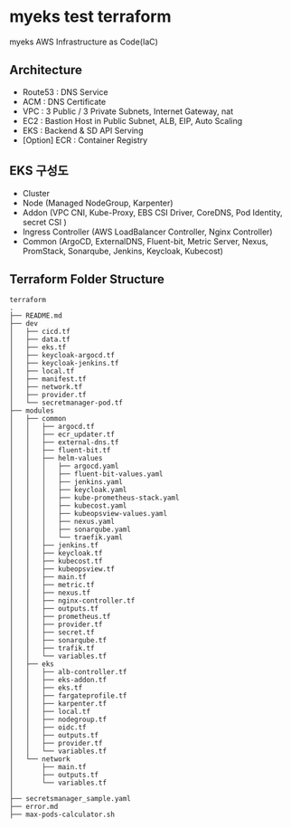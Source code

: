 # myeks test terraform
myeks AWS Infrastructure as Code(IaC)

## Architecture
- Route53 : DNS Service
- ACM : DNS Certificate
- VPC : 3 Public / 3 Private Subnets, Internet Gateway, nat
- EC2 : Bastion Host in Public Subnet, ALB, EIP, Auto Scaling
- EKS : Backend & SD API Serving
- [Option] ECR : Container Registry

## EKS 구성도
  - Cluster
  - Node (Managed NodeGroup, Karpenter)
  - Addon (VPC CNI, Kube-Proxy, EBS CSI Driver, CoreDNS, Pod Identity, secret CSI )
  - Ingress Controller (AWS LoadBalancer Controller, Nginx Controller)
  - Common (ArgoCD, ExternalDNS, Fluent-bit, Metric Server, Nexus, PromStack, Sonarqube, Jenkins, Keycloak, Kubecost)

## Terraform Folder Structure
```
terraform
.
├── README.md
├── dev
│   ├── cicd.tf
│   ├── data.tf
│   ├── eks.tf
│   ├── keycloak-argocd.tf
│   ├── keycloak-jenkins.tf
│   ├── local.tf
│   ├── manifest.tf
│   ├── network.tf
│   ├── provider.tf
│   └── secretmanager-pod.tf
├── modules
│   ├── common
│   │   ├── argocd.tf
│   │   ├── ecr_updater.tf
│   │   ├── external-dns.tf
│   │   ├── fluent-bit.tf
│   │   ├── helm-values
│   │   │   ├── argocd.yaml
│   │   │   ├── fluent-bit-values.yaml
│   │   │   ├── jenkins.yaml
│   │   │   ├── keycloak.yaml
│   │   │   ├── kube-prometheus-stack.yaml
│   │   │   ├── kubecost.yaml
│   │   │   ├── kubeopsview-values.yaml
│   │   │   ├── nexus.yaml
│   │   │   ├── sonarqube.yaml
│   │   │   └── traefik.yaml
│   │   ├── jenkins.tf
│   │   ├── keycloak.tf
│   │   ├── kubecost.tf
│   │   ├── kubeopsview.tf
│   │   ├── main.tf
│   │   ├── metric.tf
│   │   ├── nexus.tf
│   │   ├── nginx-controller.tf
│   │   ├── outputs.tf
│   │   ├── prometheus.tf
│   │   ├── provider.tf
│   │   ├── secret.tf
│   │   ├── sonarqube.tf
│   │   ├── trafik.tf
│   │   └── variables.tf
│   ├── eks
│   │   ├── alb-controller.tf
│   │   ├── eks-addon.tf
│   │   ├── eks.tf
│   │   ├── fargateprofile.tf
│   │   ├── karpenter.tf
│   │   ├── local.tf
│   │   ├── nodegroup.tf
│   │   ├── oidc.tf
│   │   ├── outputs.tf
│   │   ├── provider.tf
│   │   └── variables.tf
│   └── network
│       ├── main.tf
│       ├── outputs.tf
│       └── variables.tf
│
├── secretsmanager_sample.yaml
├── error.md
├── max-pods-calculator.sh